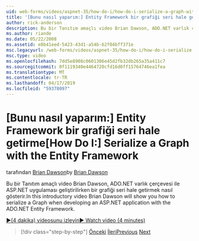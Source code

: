 ```yaml
---
uid: web-forms/videos/aspnet-35/how-do-i/how-do-i-serialize-a-graph-with-the-entity-framework
title: '[Bunu nasıl yaparım:] Entity Framework bir grafiği seri hale getirme | Microsoft Docs'
author: rick-anderson
description: Bu bir Tanıtım amaçlı video Brian Dawson, ADO.NET varlık çerçevesi ile ASP.NET uygulaması geliştirilirken bir grafiği seri hale getirmek nasıl gösterir.
ms.author: riande
ms.date: 05/22/2008
ms.assetid: e8b41eed-5423-43d1-a54b-62f04bff371e
msc.legacyurl: /web-forms/videos/aspnet-35/how-do-i/how-do-i-serialize-a-graph-with-the-entity-framework
msc.type: video
ms.openlocfilehash: 7dd5e8908c0601306e45d2fb32db265a35a411c7
ms.sourcegitcommit: 0f1119340e4464720cfd16d0ff15764746ea1fea
ms.translationtype: MT
ms.contentlocale: tr-TR
ms.lasthandoff: 04/17/2019
ms.locfileid: "59378097"
---
```

# <a name="how-do-i-serialize-a-graph-with-the-entity-framework"></a><span data-ttu-id="8c602-103">[Bunu nasıl yaparım:] Entity Framework bir grafiği seri hale getirme</span><span class="sxs-lookup"><span data-stu-id="8c602-103">[How Do I:] Serialize a Graph with the Entity Framework</span></span>

<span data-ttu-id="8c602-104">tarafından [Brian Dawson](https://twitter.com/briandawson)</span><span class="sxs-lookup"><span data-stu-id="8c602-104">by [Brian Dawson](https://twitter.com/briandawson)</span></span>

<span data-ttu-id="8c602-105">Bu bir Tanıtım amaçlı video Brian Dawson, ADO.NET varlık çerçevesi ile ASP.NET uygulaması geliştirilirken bir grafiği seri hale getirmek nasıl gösterir.</span><span class="sxs-lookup"><span data-stu-id="8c602-105">In this introductory video Brian Dawson will show you how to serialize a Graph when developing an ASP.NET application with the ADO.NET Entity Framework.</span></span>

[<span data-ttu-id="8c602-106">&#9654;(4 dakika) videosunu izleyin</span><span class="sxs-lookup"><span data-stu-id="8c602-106">&#9654; Watch video (4 minutes)</span></span>](https://channel9.msdn.com/Blogs/ASP-NET-Site-Videos/how-do-i-serialize-a-graph-with-the-entity-framework)

> [!div class="step-by-step"]
> <span data-ttu-id="8c602-107">[Önceki](how-do-i-use-the-new-entity-data-source.md)
> [İleri](how-do-i-use-msbuild-to-automate-the-aspnet-compiler-and-merge-utilities.md)</span><span class="sxs-lookup"><span data-stu-id="8c602-107">[Previous](how-do-i-use-the-new-entity-data-source.md)
[Next](how-do-i-use-msbuild-to-automate-the-aspnet-compiler-and-merge-utilities.md)</span></span>
